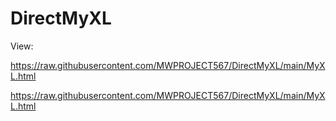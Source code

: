 # DirectMyXL



View: 

https://raw.githubusercontent.com/MWPROJECT567/DirectMyXL/main/MyXL.html

https://raw.githubusercontent.com/MWPROJECT567/DirectMyXL/main/MyXL.html
